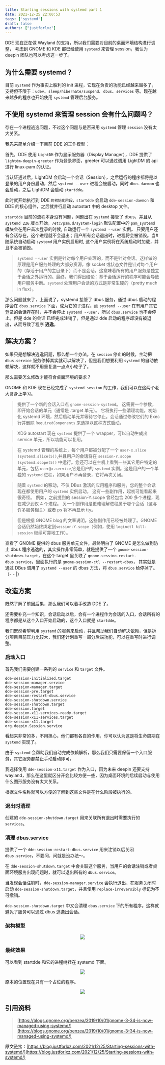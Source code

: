 ```yaml
---
title: Starting sessions with systemd part 1
date: 2021-12-25 22:00:53
tags: ['systemd']
draft: false
authors: ["justforlxz"]
---
```


DDE 现在正在做 Wayland 的支持，所以我们需要对目前的桌面环境结构进行调整，
考虑到 GNOME 和 KDE 都已经使用 `systemd` 来管理 session，我认为 deepin 团队也可以考虑这一步了。

<!--more-->

## 为什么需要 systemd？

目前 `systemd` 作为事实上胜利的 init 进程，它现在负责的功能已经越来越多了，支持但不限于：`udev`、`sleep/hibernate/suspend`、`dbus`、`services` 等。现在越来越多的程序也开始使用 `systemd` 管理后台服务。

## 不使用 systemd 来管理 session 会有什么问题吗？

存在一个进程逃逸问题，不过这个问题与是否采用 `systemd` 管理 `session` 没有太大关系。

我先来简单介绍一下目前 DDE 的工作模型：

首先，DDE 使用 `LightDM` 作为显示服务器（Display Manager），DDE 提供了 `lightdm-deepin-greeter` 作为登录界面，greeter 可以通过调用 LightDM 的 api 进行 linux-pam 的认证。

当认证通过后，LightDM 会启动一个会话（Session），之后运行的程序都将是以登录的用户身份启动，然后 `systemd --user` 进程会被启动，同时 `dbus-daemon` 也会启动，之后 LightDM 会启动 `startdde。`

此时就开始执行到 DDE `的初始化阶段，startdde` 会启动 `dde-session-daemon` 和 DDE 的核心组件，之后就并行启动 autostart 中的 desktop 文件。

`startdde` 目前的流程本身没有问题，问题出在 `systemd` 接管了 dbus，并且从 `systemd 226` 版本开始，`/etc/pam.d/system-login` 默认配置中的 `pam_systemd` 模块会在用户首次登录的时候, 自动运行一个 `systemd --user` 实例。 只要用户还有会话存在，这个进程就不会退出；用户所有会话退出时，进程将会被销毁。当#随系统自动启动 `systemd` 用户实例启用时, 这个用户实例将在系统启动时加载，并且不会被销毁。

> `systemd --user` 实例是针对每个用户处理的，而不是针对会话。这样做的原理是用户服务处理的大部分资源，像 socket 或状态文件是针对每个用户的（存活于用户的主目录下）而不是会话。这意味着所有的用户服务是独立于会话之外运行的。最终，我们得出结论：基于会话运行的程序可能会导致用户服务中断。`systemd` 处理用户会话的方式是非常生硬的（pretty much in flux）。

那么问题就来了，上面说了，systemd 接管了 dbus 服务，通过 dbus 启动的程序会在 `dbus.service` 下面，成为它的子进程，而 `systemd --user` 在有用户其它登录的会话存在时，并不会停止 `systemd --user`，所以 `dbus.service` 也不会停止。但是 dde 的会话
已经完成注销了，但是通过 dde 启动的程序却没有被退出，从而导致了程序 **逃逸**。

## 解决方案？

如果只是想解决逃逸问题，那么想一个办法，在 `session` 停止的时候，主动把 `dbus.service` 服务停掉其实就可以解决了，但是我们想要利用 `systemd` 的自动依赖解决，这样就不用重复造一点点小轮子了。

那么需要怎么修改才能符合桌面环境的要求？

GNOME 和 KDE 现在已经完成了 `systemd session` 的工作，我们可以在这两个老大哥身上学习。

> 提供了一个新的会话入口点 `gnome-session-systemd`。 这需要一个参数，即开始会话的单元（通常是 .target 单元）。 它将执行一些清理功能，初始化 systemd 环境，然后启动单元并等待它停止。会话通过修改它们的 Exec 行并删除 `RequiredComponents` 来选择以这种方式启动。

> XDG autostart 现在 `systemd` 提供了一个 wrapper，可以自动生成出 service 单元，所以功能可以复用。

> 在 systemd 管理的系统上，每个用户都被分配了一个 `user-x.slice (systemd.slice(5))`,并且用户的会话将在 `session-Y.scope (systemd.scope(5))` 中运行。您还可以在主机上看到一些其它用户特定的单元，包括 `user@x.service`,它是用户的 `systemd` 实例。这是用户的一个单独的 `systemd` 进程，如果用户不再登录，它将再次关闭。

> 随着 `systemd` 的移动，不仅 DBus 激活的应用程序和服务，您的整个会话现在都使用用户的 `systemd` 实例启动。 这有一些副作用，起初可能看起来很奇怪。 例如，之前提到的 session-Y.scope 曾经包含 200 多个进程，现在减少到仅 4 个进程。 另一个副作用是更难理解进程属于哪个会话（这与许多服务相关）或者 ps 将不再显示 tty。

> 但是根据 GNOME blog 的文章说明，这些副作用已经被处理了。GNOME会话仍然始终绑定到`session-Y.scope`（例如，使用 `loginctl kill-session` 继续可靠地工作）。

查看了 GNOME 提供的 dbus 服务单元文件，最终明白了 GNOME 是怎么做到防止 dbus 程序逃逸的，其实操作非常简单，就是提供了一个 `gnome-session-shutdown.target`，在这个 target 里关联了 `gnome-sessino-restart-dbus.service`，里面执行的是 `gnome-session-ctl --restart-dbus`，
其实就是通过 DBus 调用了 `systemd --user` 的 dbus 方法，将 `dbus.service` 给停掉了。（- - |）

## 改造方案

既然了解了前因后果，那么我们可以着手改造 DDE 了。

还需要补充一个知识，会话启动以后，会有一个进程作为会话的入口，会话所有的程序都是从这个入口开始启动的，这个入口就是 `startdde`。

我们既然希望利用 `systemd` 的服务来启动，并且帮助我们自动解决依赖，但是拆分项目目前压力比较大，我们还计划重写一部分后端功能，可以在重写时进行调整。

### 启动入口

首先我们需要创建一系列的 `service` 和 `target` 文件。

```
dde-session-initialized.target
dde-session-manager.service
dde-session-manager.target
dde-session-pre.target
dde-session-restart-dbus.service
dde-session-shutdown.service
dde-session-shutdown.target
dde-session.target
dde-session-x11-services-ready.target
dde-session-x11-services.target
dde-session-x11.target
org.deepin.Session.service
```

看起来非常的多，不用担心，他们都有各自的作用，你可以认为这是将生命周期在 `systemd` 实现了。

由于 `systemd` 会帮助我们自动完成依赖解析，那么我们只需要保留一个入口服务，其它服务都禁止手动启动即可。

我选择使用 `dde-session-x11.target` 作为入口，因为未来 deepin 还要支持 wayland，那么在这里就区分开会比较方便一些，因为桌面环境的后续启动与使用什么图形服务没有太大关系。

根据文件名称就可以方便的了解到这些文件是在什么阶段被执行的。

### 退出时清理

创建的 `dde-session-shutdown.target` 用来关联所有退出时需要执行的 `services`。

### 清理 dbus.service

提供了一个 `dde-session-restart-dbus.service` 用来注销以后关闭 `dbus.service`，不要问，问就是没办法～。

在 `dde-session-shutdown.target` 中会关联这个服务，当用户的会话注销或者桌面环境服务出现问题时，就可以退出所有的 `dbus.service`。

当发现会话注销时，`dde-session-manager.service` 会执行退出，在服务关闭时启动 `dde-session-shutdown.target`，并且使用 `replace-irreversibly` 标记为不可撤销。

`dde-session-shutdown.target` 中又会清理 `dbus.service` 下的所有程序，这样就避免了服务可以通过 dbus 逃逸出会话。

### 架构模型

<center>

![](model.svg)

</center>

### 最终效果

可以看到 startdde 和它的进程树挂在 systemd 下面。

<center>

![](110276978.jpeg)

</center>

原本的位置现在只有一个占位的程序。

<center>

![](3503592248.jpeg)

</center>

## 引用资料

> [https://blogs.gnome.org/benzea/2019/10/01/gnome-3-34-is-now-managed-using-systemd/](https://blogs.gnome.org/benzea/2019/10/01/gnome-3-34-is-now-managed-using-systemd/)

原文链接：[https://blog.justforlxz.com/2021/12/25/Starting-sessions-with-systemd/](https://blog.justforlxz.com/2021/12/25/Starting-sessions-with-systemd/)
